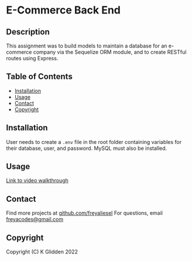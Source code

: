 # E-Commerce Back End

## Description

This assignment was to build models to maintain a database for an e-commerce company via the Sequelize ORM module, and to create RESTful routes using Express.

## Table of Contents

- [Installation](#installation)
- [Usage](#usage)
- [Contact](#contact)
- [Copyright](#copyright)

## Installation

User needs to create a `.env` file in the root folder containing variables for their database, user, and password. MySQL must also be installed.

## Usage

[Link to video walkthrough](https://drive.google.com/file/d/1HIg4HJ5KqtvwETwkJwQFqu6JzXrj246w/view)

## Contact

Find more projects at [github.com/freyaliesel](https://github.com/freyaliesel)
For questions, email [freyacodes@gmail.com](mailto:freyacodes@gmail.com)

## Copyright

 Copyright (C) K Glidden 2022
